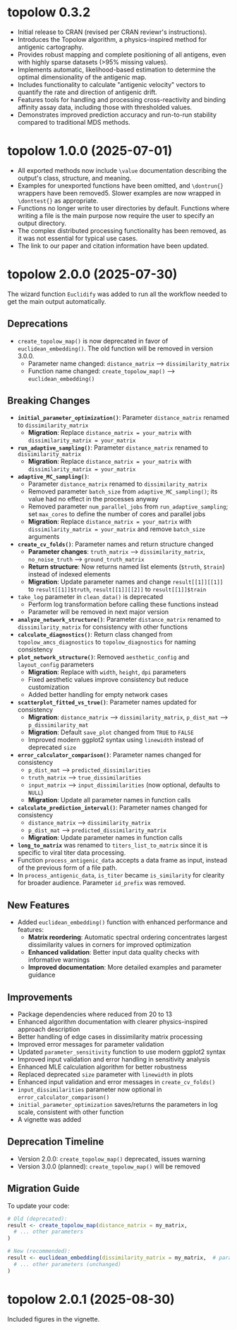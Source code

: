 # topolow 0.3.2

*  Initial release to CRAN (revised per CRAN reviewr's instructions).
*  Introduces the Topolow algorithm, a physics-inspired method for antigenic cartography.
*  Provides robust mapping and complete positioning of all antigens, even with highly sparse datasets (>95% missing values).
*  Implements automatic, likelihood-based estimation to determine the optimal dimensionality of the antigenic map.
*  Includes functionality to calculate "antigenic velocity" vectors to quantify the rate and direction of antigenic drift.
*  Features tools for handling and processing cross-reactivity and binding affinity assay data, including those with thresholded values.
*  Demonstrates improved prediction accuracy and run-to-run stability compared to traditional MDS methods.

# topolow 1.0.0 (2025-07-01)

* All exported methods now include `\value` documentation describing the output's class, structure, and meaning.
* Examples for unexported functions have been omitted, and `\dontrun{}` wrappers have been removed5. Slower examples are now wrapped in `\donttest{}` as appropriate.
* Functions no longer write to user directories by default. Functions where writing a file is the main purpose now require the user to specify an output directory.
* The complex distributed processing functionality has been removed, as it was not essential for typical use cases.
* The link to our paper and citation information have been updated.


# topolow 2.0.0 (2025-07-30)

The wizard function `Euclidify` was added to run all the workflow needed to get the main output automatically. 

## Deprecations

* `create_topolow_map()` is now deprecated in favor of `euclidean_embedding()`. The old function will be removed in version 3.0.0.
  - Parameter name changed: `distance_matrix` --> `dissimilarity_matrix`  
  - Function name changed: `create_topolow_map()` --> `euclidean_embedding()`

## Breaking Changes

* **`initial_parameter_optimization()`**: Parameter `distance_matrix` renamed to `dissimilarity_matrix` 
  - **Migration**: Replace `distance_matrix = your_matrix` with `dissimilarity_matrix = your_matrix`
* **`run_adaptive_sampling()`**: Parameter `distance_matrix` renamed to `dissimilarity_matrix`
  - **Migration**: Replace `distance_matrix = your_matrix` with `dissimilarity_matrix = your_matrix`
* **`adaptive_MC_sampling()`**: 
  - Parameter `distance_matrix` renamed to `dissimilarity_matrix` 
  - Removed parameter `batch_size` from `adaptive_MC_sampling()`; its value had no effect in the processes anyway
  - Removed parameter `num_parallel_jobs` from `run_adaptive_sampling`; set `max_cores` to define the number of cores and parallel jobs
  - **Migration**: Replace `distance_matrix = your_matrix` with `dissimilarity_matrix = your_matrix` and remove `batch_size` arguments
* **`create_cv_folds()`**: Parameter names and return structure changed
  - **Parameter changes**: `truth_matrix` --> `dissimilarity_matrix`, `no_noise_truth` --> `ground_truth_matrix`
  - **Return structure**: Now returns named list elements (`$truth`, `$train`) instead of indexed elements
  - **Migration**: Update parameter names and change `result[[1]][[1]]` to `result[[1]]$truth`, `result[[1]][[2]]` to `result[[1]]$train`
* `take_log` parameter in `clean_data()` is deprecated
  - Perform log transformation before calling these functions instead
  - Parameter will be removed in next major version
* **`analyze_network_structure()`**: Parameter `distance_matrix` renamed to `dissimilarity_matrix` for consistency with other functions
* **`calculate_diagnostics()`**: Return class changed from `topolow_amcs_diagnostics` to `topolow_diagnostics` for naming consistency
* **`plot_network_structure()`**: Removed `aesthetic_config` and `layout_config` parameters
  - **Migration**: Replace with `width`, `height`, `dpi` parameters
  - Fixed aesthetic values improve consistency but reduce customization
  - Added better handling for empty network cases
* **`scatterplot_fitted_vs_true()`**: Parameter names updated for consistency
  - **Migration**: `distance_matrix` --> `dissimilarity_matrix`, `p_dist_mat` --> `p_dissimilarity_mat`
  - **Migration**: Default `save_plot` changed from `TRUE` to `FALSE`
  - Improved modern ggplot2 syntax using `linewidth` instead of deprecated `size`
* **`error_calculator_comparison()`**: Parameter names changed for consistency
  - `p_dist_mat` --> `predicted_dissimilarities`
  - `truth_matrix` --> `true_dissimilarities` 
  - `input_matrix` --> `input_dissimilarities` (now optional, defaults to `NULL`)
  - **Migration**: Update all parameter names in function calls
* **`calculate_prediction_interval()`**: Parameter names changed for consistency  
  - `distance_matrix` --> `dissimilarity_matrix`
  - `p_dist_mat` --> `predicted_dissimilarity_matrix`
  - **Migration**: Update parameter names in function calls
* **`long_to_matrix`** was renamed to `titers_list_to_matrix` since it is specific to viral titer data processing.
* Function `process_antigenic_data` accepts a data frame as input, instead of the previous form of a file path.
* In `process_antigenic_data`, `is_titer` became `is_similarity` for clearity for broader audience. Parameter `id_prefix` was removed.

## New Features

* Added `euclidean_embedding()` function with enhanced performance and features:
  - **Matrix reordering**: Automatic spectral ordering concentrates largest dissimilarity values in corners for improved optimization
  - **Enhanced validation**: Better input data quality checks with informative warnings
  - **Improved documentation**: More detailed examples and parameter guidance

## Improvements

* Package dependencies where reduced from 20 to 13
* Enhanced algorithm documentation with clearer physics-inspired approach description
* Better handling of edge cases in dissimilarity matrix processing
* Improved error messages for parameter validation
* Updated `parameter_sensitivity` function to use modern ggplot2 syntax
* Improved input validation and error handling in sensitivity analysis
* Enhanced MLE calculation algorithm for better robustness
* Replaced deprecated `size` parameter with `linewidth` in plots
* Enhanced input validation and error messages in `create_cv_folds()`
* `input_dissimilarities` parameter now optional in `error_calculator_comparison()`
* `initial_parameter_optimization` saves/returns the parameters in log scale, consistent with other function
* A vignette was added

## Deprecation Timeline

* Version 2.0.0: `create_topolow_map()` deprecated, issues warning
* Version 3.0.0 (planned): `create_topolow_map()` will be removed

## Migration Guide

To update your code:

```r
# Old (deprecated):
result <- create_topolow_map(distance_matrix = my_matrix, 
  # ... other parameters
)

# New (recommended):
result <- euclidean_embedding(dissimilarity_matrix = my_matrix,  # parameter name changed
  # ... other parameters (unchanged)
)
```

# topolow 2.0.1 (2025-08-30)

Included figures in the vignette.